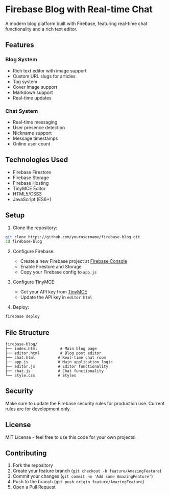 # Firebase Blog with Real-time Chat

A modern blog platform built with Firebase, featuring real-time chat functionality and a rich text editor.

## Features

### Blog System
- Rich text editor with image support
- Custom URL slugs for articles
- Tag system
- Cover image support
- Markdown support
- Real-time updates

### Chat System
- Real-time messaging
- User presence detection
- Nickname support
- Message timestamps
- Online user count

## Technologies Used

- Firebase Firestore
- Firebase Storage
- Firebase Hosting
- TinyMCE Editor
- HTML5/CSS3
- JavaScript (ES6+)

## Setup

1. Clone the repository:
```bash
git clone https://github.com/yourusername/firebase-blog.git
cd firebase-blog
```

2. Configure Firebase:
   - Create a new Firebase project at [Firebase Console](https://console.firebase.google.com)
   - Enable Firestore and Storage
   - Copy your Firebase config to `app.js`

3. Configure TinyMCE:
   - Get your API key from [TinyMCE](https://www.tiny.cloud/)
   - Update the API key in `editor.html`

4. Deploy:
```bash
firebase deploy
```

## File Structure

```
firebase-blog/
├── index.html          # Main blog page
├── editor.html         # Blog post editor
├── chat.html          # Real-time chat room
├── app.js             # Main application logic
├── editor.js          # Editor functionality
├── chat.js            # Chat functionality
└── style.css          # Styles
```

## Security

Make sure to update the Firebase security rules for production use. Current rules are for development only.

## License

MIT License - feel free to use this code for your own projects!

## Contributing

1. Fork the repository
2. Create your feature branch (`git checkout -b feature/AmazingFeature`)
3. Commit your changes (`git commit -m 'Add some AmazingFeature'`)
4. Push to the branch (`git push origin feature/AmazingFeature`)
5. Open a Pull Request
